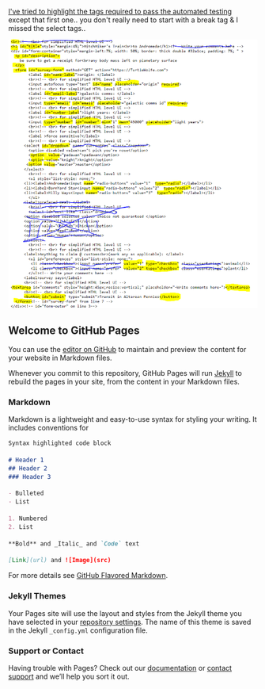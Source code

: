 


[I've tried to highlight the tags required to pass the automated testing](https://turtlewolf.github.io/Responsive-Web-Design_-_Survey-Form/)  
except that first one.. you don't really need to start with a break tag
& I missed the select tags..

![I've tried to highlight the tags required to pass the automated testing](https://github.com/TurtleWolf/Responsive-Web-Design_-_Survey-Form/blob/master/CaptureSurveyFORM.PNG)


## Welcome to GitHub Pages

You can use the [editor on GitHub](https://github.com/TurtleWolf/Responsive-Web-Design_-_Survey-Form/edit/master/README.md) to maintain and preview the content for your website in Markdown files.

Whenever you commit to this repository, GitHub Pages will run [Jekyll](https://jekyllrb.com/) to rebuild the pages in your site, from the content in your Markdown files.

### Markdown

Markdown is a lightweight and easy-to-use syntax for styling your writing. It includes conventions for

```markdown
Syntax highlighted code block

# Header 1
## Header 2
### Header 3

- Bulleted
- List

1. Numbered
2. List

**Bold** and _Italic_ and `Code` text

[Link](url) and ![Image](src)
```

For more details see [GitHub Flavored Markdown](https://guides.github.com/features/mastering-markdown/).

### Jekyll Themes

Your Pages site will use the layout and styles from the Jekyll theme you have selected in your [repository settings](https://github.com/TurtleWolf/Responsive-Web-Design_-_Survey-Form/settings). The name of this theme is saved in the Jekyll `_config.yml` configuration file.

### Support or Contact

Having trouble with Pages? Check out our [documentation](https://help.github.com/categories/github-pages-basics/) or [contact support](https://github.com/contact) and we’ll help you sort it out.
